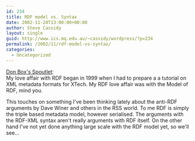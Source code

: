 ```yaml
---
id: 234
title: RDF model vs. Syntax
date: 2002-11-28T13:00:00+00:00
author: Steve Cassidy
layout: single
guid: http://www.ics.mq.edu.au/~cassidy/wordpress/?p=234
permalink: /2002/11/rdf-model-vs-syntax/
categories:
  - Uncategorized
---
```

[Don Box's Spoutlet](http://www.gotdotnet.com/team/dbox/spoutlet.aspx?key=2002-10-07T22:20-08:00):  
My love affair with RDF began in 1999 when I had to prepare a a tutorial on XML metadata formats for XTech. My RDF love affair was with the Model of RDF, mind you.

This touches on something I've been thinking lately about the anti-RDF arguments by Dave Winer and others in the RSS world. To me RDF is simply the triple based metadata model, however serialised. The arguments with the RDF-XML syntax aren't really arguments with RDF itself. On the other hand I've not yet done anything large scale with the RDF model yet, so we'll see...
